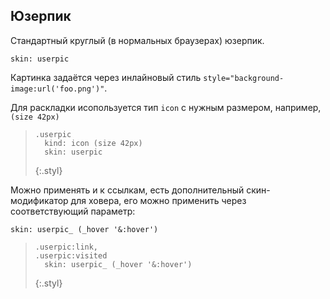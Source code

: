 ---
---

## Юзерпик

Стандартный круглый (в нормальных браузерах) юзерпик.

    skin: userpic

Картинка задаётся через инлайновый стиль `style="background-image:url('foo.png')"`.

Для раскладки исопользуется тип `icon` с нужным размером, например, `(size 42px)`

> <div class="userpic" style="background-image: url('http://im3-tub-ru.yandex.net/i?id=37564715-37-72.gif')"></div>
>
>     .userpic
>       kind: icon (size 42px) 
>       skin: userpic
> {:.styl}

Можно применять и к ссылкам, есть дополнительный скин-модификатор для ховера, его можно применить через соответствующий параметр:

    skin: userpic_ (_hover '&:hover')

> <a class="userpic" href="#x" style="background-image: url('http://im3-tub-ru.yandex.net/i?id=37564715-37-72.gif')"></a>
>
>     .userpic:link,
>     .userpic:visited
>       skin: userpic_ (_hover '&:hover')
> {:.styl}
